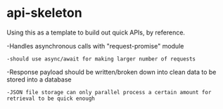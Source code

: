 # api-skeleton
Using this as a template to build out quick APIs, by reference.

  -Handles asynchronous calls with "request-promise" module
  
    -should use async/await for making larger number of requests
    
  -Response payload should be written/broken down into clean data to be stored into a database
  
    -JSON file storage can only parallel process a certain amount for retrieval to be quick enough
  
